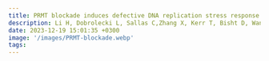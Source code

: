 ```yaml
---
title: PRMT blockade induces defective DNA replication stress response and synergizes with PARP inhibition
description: Li H, Dobrolecki L, Sallas C,Zhang X, Kerr T, Bisht D, Wang Y, Awasthi S, Kaundal B, Wu S, Peng W, Mendillo M, Lu Y, Jeter C, Peng G, Liu J, Westin S, Sood A, Lewis M, Das J*, Yi S, Bedford M, McGrail D*,Sahni N
date: 2023-12-19 15:01:35 +0300
image: '/images/PRMT-blockade.webp'
tags: 
---
```

